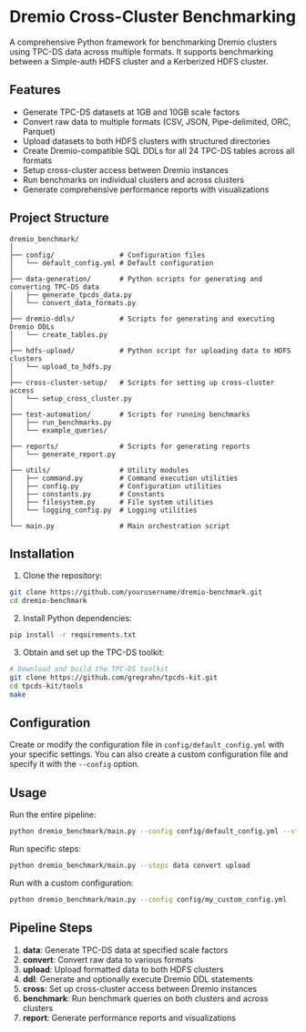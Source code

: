 # Dremio Cross-Cluster Benchmarking

A comprehensive Python framework for benchmarking Dremio clusters using TPC-DS data across multiple formats. It supports benchmarking between a Simple-auth HDFS cluster and a Kerberized HDFS cluster.

## Features

- Generate TPC-DS datasets at 1GB and 10GB scale factors
- Convert raw data to multiple formats (CSV, JSON, Pipe-delimited, ORC, Parquet)
- Upload datasets to both HDFS clusters with structured directories
- Create Dremio-compatible SQL DDLs for all 24 TPC-DS tables across all formats
- Setup cross-cluster access between Dremio instances
- Run benchmarks on individual clusters and across clusters
- Generate comprehensive performance reports with visualizations

## Project Structure

```
dremio_benchmark/
│
├── config/                # Configuration files
│   └── default_config.yml # Default configuration
│
├── data-generation/       # Python scripts for generating and converting TPC-DS data
│   ├── generate_tpcds_data.py
│   └── convert_data_formats.py
│
├── dremio-ddls/           # Scripts for generating and executing Dremio DDLs
│   └── create_tables.py
│
├── hdfs-upload/           # Python script for uploading data to HDFS clusters
│   └── upload_to_hdfs.py
│
├── cross-cluster-setup/   # Scripts for setting up cross-cluster access
│   └── setup_cross_cluster.py
│
├── test-automation/       # Scripts for running benchmarks
│   ├── run_benchmarks.py
│   └── example_queries/
│
├── reports/               # Scripts for generating reports
│   └── generate_report.py
│
├── utils/                 # Utility modules
│   ├── command.py         # Command execution utilities
│   ├── config.py          # Configuration utilities
│   ├── constants.py       # Constants
│   ├── filesystem.py      # File system utilities
│   └── logging_config.py  # Logging utilities
│
└── main.py                # Main orchestration script
```

## Installation

1. Clone the repository:

```bash
git clone https://github.com/yourusername/dremio-benchmark.git
cd dremio-benchmark
```

2. Install Python dependencies:

```bash
pip install -r requirements.txt
```

3. Obtain and set up the TPC-DS toolkit:

```bash
# Download and build the TPC-DS toolkit
git clone https://github.com/gregrahn/tpcds-kit.git
cd tpcds-kit/tools
make
```

## Configuration

Create or modify the configuration file in `config/default_config.yml` with your specific settings. You can also create a custom configuration file and specify it with the `--config` option.

## Usage

Run the entire pipeline:

```bash
python dremio_benchmark/main.py --config config/default_config.yml --steps all
```

Run specific steps:

```bash
python dremio_benchmark/main.py --steps data convert upload
```

Run with a custom configuration:

```bash
python dremio_benchmark/main.py --config config/my_custom_config.yml
```

## Pipeline Steps

1. **data**: Generate TPC-DS data at specified scale factors
2. **convert**: Convert raw data to various formats
3. **upload**: Upload formatted data to both HDFS clusters
4. **ddl**: Generate and optionally execute Dremio DDL statements
5. **cross**: Set up cross-cluster access between Dremio instances
6. **benchmark**: Run benchmark queries on both clusters and across clusters
7. **report**: Generate performance reports and visualizations  
 